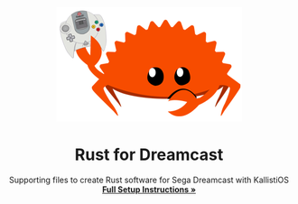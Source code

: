 <div align="center">
  <img src="https://github.com/dreamcast-rs/.github/blob/main/images/ferris-dc-controller.png?raw=true" alt="Ferris holding a Dreamcast controller" />
  <h1 align="center"><strong>Rust for Dreamcast</strong></h1>
  <p align="center">
    Supporting files to create Rust software for Sega Dreamcast with KallistiOS
    <br />
    <a href="https://dreamcast.rs"><strong>Full Setup Instructions »</strong></a>
  </p>
</div>
